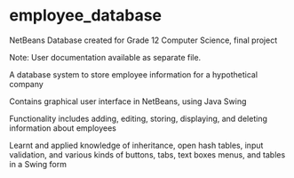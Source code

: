 # employee_database
NetBeans Database created for Grade 12 Computer Science, final project

Note: User documentation available as separate file.

A database system to store employee information for a hypothetical company

Contains graphical user interface in NetBeans, using Java Swing 

Functionality includes adding, editing, storing, displaying, and deleting information about employees

Learnt and applied knowledge of inheritance, open hash tables, input validation, and various kinds of buttons, tabs, text boxes menus, and tables in a Swing form

